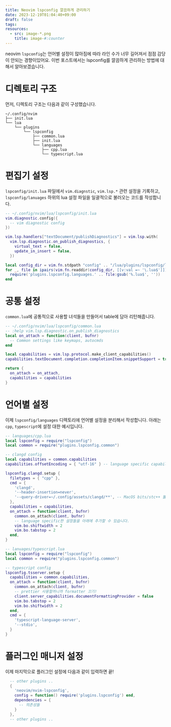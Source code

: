 ```yaml
---
title: Neovim lspconfig 깔끔하게 관리하기
date: 2023-12-19T01:04:40+09:00
draft: false
tags: 
resources:
  - src: image-*.png
    title: image-#:counter
---
```

neovim `lspconfig`는 언어별 설정이 많아짐에 따라 라인 수가 너무 길어져서 점점 감당이 안되는 경향이있어요. 이번 포스트에서는 lspconfig를 깔끔하게 관리하는 방법에 대해서 알아보겠습니다.
<!--more-->

# 디렉토리 구조 
먼저, 디렉토리 구조는 다음과 같이 구성했습니다.
```
~/.config/nvim
├── init.lua
└── lua
    └── plugins
        └── lspconfig
            ├── common.lua
            ├── init.lua
            └── languages
                ├── cpp.lua
                └── typescript.lua
```

# 편집기 설정
`lspconfig/init.lua`  파일에서 `vim.diagnstic`, `vim.lsp.*` 관련 설정을 기록하고, `lspconfig/lanuages` 하위의 lua 설정 파일을 일괄적으로 불러오는 코드를 작성합니다.
```lua
-- ~/.config/nvim/lua/lspconfig/init.lua
vim.diagnostic.config({
  -- vim diagnostic config
})

vim.lsp.handlers["textDocument/publishDiagnostics"] = vim.lsp.with(
  vim.lsp.diagnostic.on_publish_diagnostics, {
    virtual_text = false,
    update_in_insert = false,
  })

local config_dir = vim.fn.stdpath "config" .. "/lua/plugins/lspconfig/languages"
for _, file in ipairs(vim.fn.readdir(config_dir, [[v:val =~ '\.lua$']])) do
  require('plugins.lspconfig.languages.' .. file:gsub('%.lua$', ''))
end
```

# 공통 설정
`common.lua`에 공통적으로 사용할 녀석들을 만들어서 table에 담아 리턴해줍니다.
```lua
-- ~/.config/nvim/lua/lspconfig/common.lua
-- :help vim.lsp.diagnostic.on_publish_diagnostics
local on_attach = function(client, bufnr)
  -- Common settings like keymaps, autocmds
end

local capabilities = vim.lsp.protocol.make_client_capabilities()
capabilities.textDocument.completion.completionItem.snippetSupport = true

return {
  on_attach = on_attach,
  capabilities = capabilities
}
```

# 언어별 설정
이제 `lspconfig/languages` 디렉토리에 언어별 설정을 분리해서 작성합니다. 아래는 `cpp`, `typescript`에 설정 대한 예시입니다.
```lua
-- languages/cpp.lua
local lspconfig = require("lspconfig")
local common = require("plugins.lspconfig.common")

-- clangd config
local capabilities = common.capabilities
capabilities.offsetEncoding = { "utf-16" } -- language specific capabilities

lspconfig.clangd.setup {
  filetypes = { "cpp" },
  cmd = {
    'clangd',
    '--header-insertion=never',
    '--query-driver=~/.config/assets/clangd/**', -- MacOS bits/stc++ 불러오기!
  },
  capabilities = capabilities,
  on_attach = function(client, bufnr)
    common.on_attach(client, bufnr) 
    -- language specific한 설정들을 아래에 추가할 수 있습니다.
    vim.bo.shiftwidth = 2
    vim.bo.tabstop = 2
  end,
}
```

```lua
-- lanuages/typescript.lua
local lspconfig = require("lspconfig")
local common = require("plugins.lspconfig.common")

-- typescript config
lspconfig.tsserver.setup {
  capabilities = common.capabilities,
  on_attach = function(client, bufnr)
    common.on_attach(client, bufnr)
    -- prettier 사용할꺼니까 formatter 끄기!
    client.server_capabilities.documentFormattingProvider = false
    vim.bo.tabstop = 2
    vim.bo.shiftwidth = 2
  end,
  cmd = {
    'typescript-language-server',
    '--stdio',
  }
}
```

# 플러그인 매니저 설정
이제 마지막으로 플러그인 설정에 다음과 같이 입력하면 끝!
```lua
  -- other plugins ..
  {
    'neovim/nvim-lspconfig',
    config = function() require('plugins.lspconfig') end,
    dependencies = {
      -- 의존성들
    }
  },
  -- other plugins ..
```

